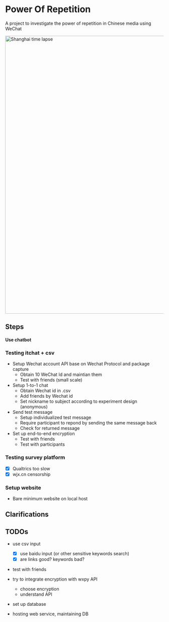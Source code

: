 #  Power Of Repetition
A project to investigate the power of repetition in Chinese media using WeChat

<img src="https://github.com/lizzij/Gobble/raw/master/img/shanghai.gif" alt="Shanghai time lapse" width="880"/>

## Steps
#### Use chatbot

### Testing itchat + csv
* Setup Wechat account API base on Wechat Protocol and package capture
  * Obtain 10 WeChat Id and maintian them
  * Test with friends (small scale)
* Setup 1-to-1 chat
  * Obtain Wechat id in .csv
  * Add friends by Wechat id
  * Set nickname to subject according to experiment design (anonymous)
* Send test message
  * Setup individualized test message
  * Require participant to repond by sending the same message back
  * Check for returned message
* Set up end-to-end encryption
  * Test with friends
  * Test with participants

### Testing survey platform
- [X] Qualtrics too slow
- [X] wjx.cn censorship

### Setup website
* Bare minimum website on local host

Clarifications
----

TODOs
----
* use csv input
  - [X] use baidu input (or other sensitive keywords search)
  - [X] are links good? keywords bad?
* test with friends

* try to integrate encryption with wxpy API
    * choose encryption
    * understand API
* set up database
* hosting web service, maintaining DB
